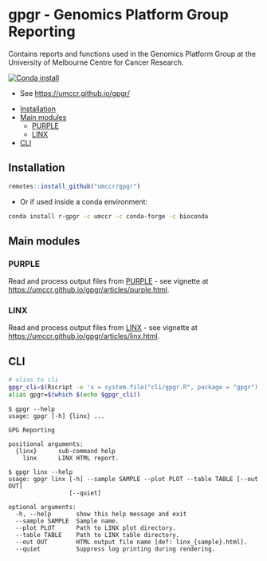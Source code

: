 # gpgr - Genomics Platform Group Reporting

Contains reports and functions used in the Genomics Platform Group
at the University of Melbourne Centre for Cancer Research.

[![Conda install](https://anaconda.org/umccr/r-gpgr/badges/installer/conda.svg)](https://anaconda.org/umccr/r-gpgr)

- See <https://umccr.github.io/gpgr/>


<!-- vim-markdown-toc GFM -->

* [Installation](#installation)
* [Main modules](#main-modules)
    * [PURPLE](#purple)
    * [LINX](#linx)
* [CLI](#cli)

<!-- vim-markdown-toc -->

## Installation

```r
remotes::install_github("umccr/gpgr")
```

- Or if used inside a conda environment:

```bash
conda install r-gpgr -c umccr -c conda-forge -c bioconda
```

## Main modules

### PURPLE

Read and process output files from
[PURPLE](https://github.com/hartwigmedical/hmftools/tree/master/purity-ploidy-estimator) - see
vignette at <https://umccr.github.io/gpgr/articles/purple.html>.

### LINX

Read and process output files from
[LINX](https://github.com/hartwigmedical/hmftools/tree/master/linx) - see
vignette at <https://umccr.github.io/gpgr/articles/linx.html>.

## CLI

```bash
# alias to cli
gpgr_cli=$(Rscript -e 'x = system.file("cli/gpgr.R", package = "gpgr"); cat(x, "\n")')
alias gpgr=$(which $(echo $gpgr_cli))
```

```text
$ gpgr --help
usage: gpgr [-h] {linx} ...

GPG Reporting

positional arguments:
  {linx}      sub-command help
    linx      LINX HTML report.
```

```text
$ gpgr linx --help
usage: gpgr linx [-h] --sample SAMPLE --plot PLOT --table TABLE [--out OUT]
                 [--quiet]

optional arguments:
  -h, --help       show this help message and exit
  --sample SAMPLE  Sample name.
  --plot PLOT      Path to LINX plot directory.
  --table TABLE    Path to LINX table directory.
  --out OUT        HTML output file name [def: linx_{sample}.html].
  --quiet          Suppress log printing during rendering.
```
